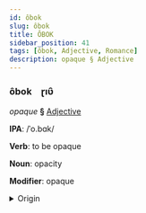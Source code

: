 ```yaml
---
id: ôbok
slug: ôbok
title: ÔBOK
sidebar_position: 41
tags: [ôbok, Adjective, Romance]
description: opaque § Adjective
---
```


### ôbok&emsp;<span kind="abugida">ɽıʋ̑</span>

*opaque* **§** [Adjective](../../tags/Adjective)

**IPA**: /ˈo.bɑk/

**Verb**: to be opaque

**Noun**: opacity

**Modifier**: opaque

<details>
    <summary>Origin</summary>
    French opaque /ɔ.pak/<br/>
    <em>Romance Language Family</em>
</details>